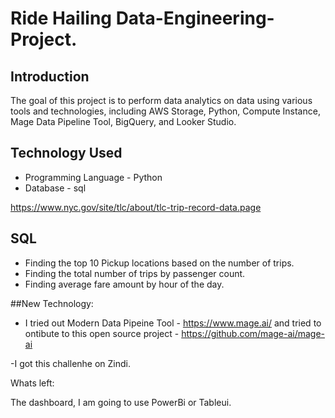 # Ride Hailing Data-Engineering-Project.
## Introduction

The goal of this project is to perform data analytics on data using various tools and technologies, including AWS Storage, Python, Compute Instance, Mage Data Pipeline Tool, BigQuery, and Looker Studio.

## Technology Used
- Programming Language - Python
- Database - sql

https://www.nyc.gov/site/tlc/about/tlc-trip-record-data.page

## SQL 

- Finding the top 10 Pickup locations based on the number of trips.
- Finding the total number of trips by passenger count.
- Finding average fare amount by hour of the day.

##New Technology:

- I tried out Modern Data Pipeine Tool - https://www.mage.ai/ and tried to ontibute to this open source project - https://github.com/mage-ai/mage-ai

-I got this challenhe on Zindi.

Whats left:

The dashboard, I am going to use PowerBi or Tableui.

